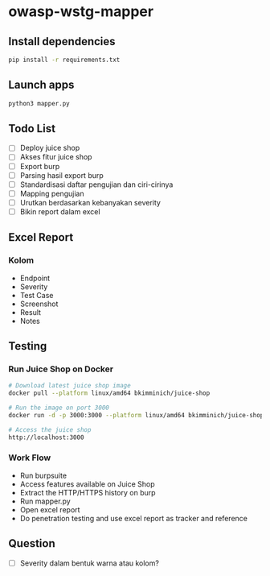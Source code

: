 # owasp-wstg-mapper

## Install dependencies

```bash
pip install -r requirements.txt
```

## Launch apps

```bash
python3 mapper.py
```

## Todo List
- [ ] Deploy juice shop
- [ ] Akses fitur juice shop
- [ ] Export burp
- [ ] Parsing hasil export burp
- [ ] Standardisasi daftar pengujian dan ciri-cirinya
- [ ] Mapping pengujian
- [ ] Urutkan berdasarkan kebanyakan severity
- [ ] Bikin report dalam excel

## Excel Report

### Kolom
- Endpoint
- Severity
- Test Case
- Screenshot
- Result
- Notes

## Testing

### Run Juice Shop on Docker

```bash
# Download latest juice shop image
docker pull --platform linux/amd64 bkimminich/juice-shop

# Run the image on port 3000
docker run -d -p 3000:3000 --platform linux/amd64 bkimminich/juice-shop

# Access the juice shop
http://localhost:3000
```

### Work Flow
- Run burpsuite
- Access features available on Juice Shop
- Extract the HTTP/HTTPS history on burp
- Run mapper.py
- Open excel report
- Do penetration testing and use excel report as tracker and reference

## Question
- [ ] Severity dalam bentuk warna atau kolom?

